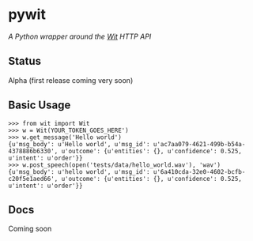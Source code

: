 # pywit

*A Python wrapper around the [Wit](http://wit.ai) HTTP API*

## Status

Alpha (first release coming very soon)

## Basic Usage

```
>>> from wit import Wit
>>> w = Wit(YOUR_TOKEN_GOES_HERE')
>>> w.get_message('Hello world')
{u'msg_body': u'Hello world', u'msg_id': u'ac7aa079-4621-499b-b54a-4378886b6330', u'outcome': {u'entities': {}, u'confidence': 0.525, u'intent': u'order'}}
>>> w.post_speech(open('tests/data/hello_world.wav'), 'wav')
{u'msg_body': u'hello world', u'msg_id': u'6a410cda-32e0-4602-bcfb-c20f5e1aed66', u'outcome': {u'entities': {}, u'confidence': 0.525, u'intent': u'order'}}
```

## Docs

Coming soon

